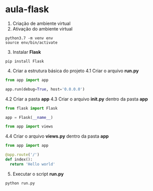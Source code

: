 # aula-flask

1. Criação de ambiente virtual
2. Ativação do ambiente virtual

```shell
python3.7 -m venv env
source env/bin/activate
```
3. Instalar **Flask**

```shell
pip install Flask
```

4. Criar a estrutura básica do projeto
4.1 Criar o arquivo **run.py**

```python
from app import app

app.run(debug=True, host='0.0.0.0')
```

4.2 Criar a pasta **app**
4.3 Criar o arquivo **__init__.py** dentro da pasta **app**

```python
from flask import Flask

app = Flask(__name__)

from app import views
```

4.4 Criar o arquivo **views.py** dentro da pasta **app**

```python
from app import app

@app.route('/')
def index():
  return 'Hello world'
```

5. Executar o script **run.py**

```shell
python run.py
```
